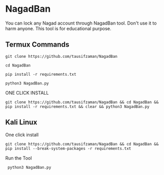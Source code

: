 # NagadBan
You can lock any Nagad account through NagadBan tool. Don't use it to harm anyone. This tool is for educational purpose. 

## Termux Commands


```
git clone https://github.com/tausifzaman/NagadBan
```
```
cd NagadBan
```
```
pip install -r requirements.txt 
```

```
python3 NagadBan.py
```

ONE CLICK INSTALL
```
git clone https://github.com/tausifzaman/NagadBan && cd NagadBan && pip install -r requirements.txt && clear && python3 NagadBan.py
```

## Kali Linux
One click install
```
git clone https://github.com/tausifzaman/NagadBan && cd NagadBan && pip install --break-system-packages -r requirements.txt
```
Run the Tool
```
 python3 NagadBan.py
```
